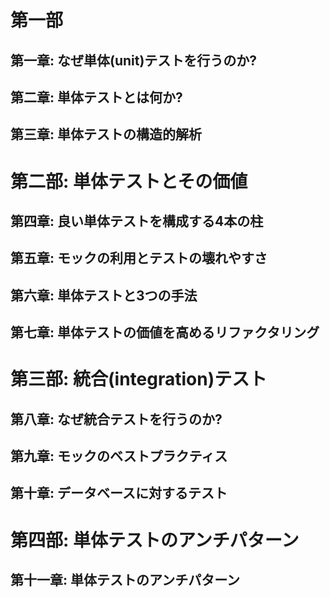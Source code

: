 # 第一部

## 第一章: なぜ単体(unit)テストを行うのか?

## 第二章: 単体テストとは何か?

## 第三章: 単体テストの構造的解析

# 第二部: 単体テストとその価値

## 第四章: 良い単体テストを構成する4本の柱

## 第五章: モックの利用とテストの壊れやすさ

## 第六章: 単体テストと3つの手法

## 第七章: 単体テストの価値を高めるリファクタリング

# 第三部: 統合(integration)テスト

## 第八章: なぜ統合テストを行うのか?

## 第九章: モックのベストプラクティス

## 第十章: データベースに対するテスト

# 第四部: 単体テストのアンチパターン

## 第十一章: 単体テストのアンチパターン


